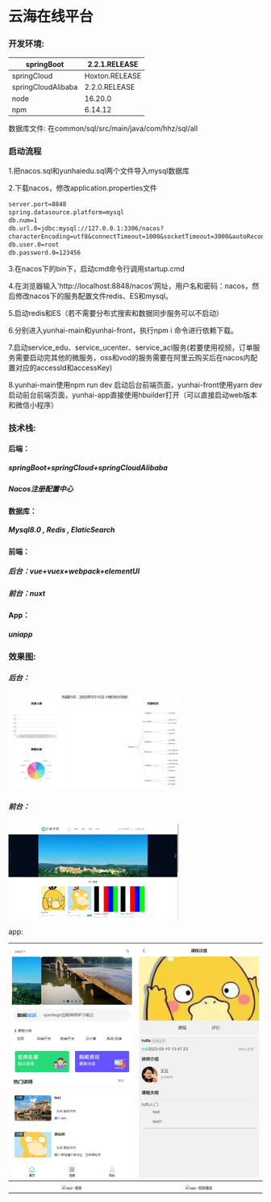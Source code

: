 # 云海在线平台

### 开发环境:

| springBoot         | 2.2.1.RELEASE  |
| ------------------ | -------------- |
| springCloud        | Hoxton.RELEASE |
| springCloudAlibaba | 2.2.0.RELEASE  |
| node               | 16.20.0        |
| npm                | 6.14.12        |

数据库文件: 在common/sql/src/main/java/com/hhz/sql/all

### 启动流程

1.把nacos.sql和yunhaiedu.sql两个文件导入mysql数据库

2.下载nacos，修改application.properties文件

```properties
server.port=8848
spring.datasource.platform=mysql
db.num=1
db.url.0=jdbc:mysql://127.0.0.1:3306/nacos?characterEncoding=utf8&connectTimeout=1000&socketTimeout=3000&autoReconnect=true&useUnicode=true&useSSL=false&serverTimezone=UTC
db.user.0=root
db.password.0=123456
```

3.在nacos下的bin下，启动cmd命令行调用startup.cmd

4.在浏览器输入'http://localhost:8848/nacos'网址，用户名和密码：nacos，然后修改nacos下的服务配置文件redis、ES和mysql。

5.启动redis和ES（若不需要分布式搜索和数据同步服务可以不启动）

6.分别进入yunhai-main和yunhai-front，执行npm i 命令进行依赖下载。

7.启动service_edu、service_ucenter、service_acl服务(若要使用视频，订单服务需要启动完其他的微服务，oss和vod的服务需要在阿里云购买后在nacos内配置对应的accessId和accessKey)

8.yunhai-main使用npm run dev 启动后台前端页面，yunhai-front使用yarn dev 启动前台前端页面，yunhai-app直接使用hbuilder打开（可以直接启动web版本和微信小程序）

### 技术栈:

#### 后端：

##### springBoot+springCloud+springCloudAlibaba

##### Nacos注册配置中心



#### 数据库：

##### Mysql8.0 , Redis , ElaticSearch



#### 前端：

##### 后台：vue+vuex+webpack+elementUI

##### 前台：nuxt



#### App：

##### uniapp



### 效果图:

##### 后台：

<img src="mdImage\首页-后.png" alt="首页-后" style="zoom:33%;" />

##### 前台：

<img src="mdImage\首页.png" alt="首页" style="zoom:33%;" />

app:

| <img src="mdImage\app-首页.png" alt="app-首页" style="zoom:50%;" /> | <img src="mdImage\app-课程详情.png" alt="app-课程详情" style="zoom:50%;" /> |
| :----------------------------------------------------------: | :----------------------------------------------------------: |
| <img src="D:\Users\Desktop\pdf\yunhai-edu\mdImage\app-搜索.png" alt="app-搜索" style="zoom:50%;" /> | <img src="D:\Users\Desktop\pdf\yunhai-edu\mdImage\app-视频播放.png" alt="app-视频播放" style="zoom:50%;" /> |


